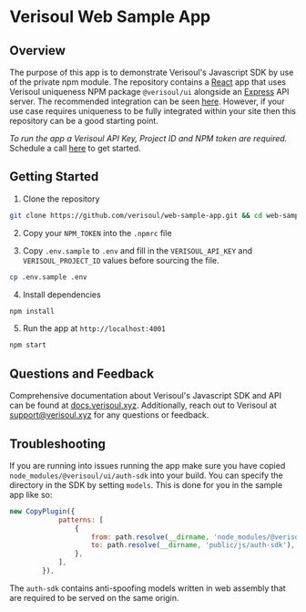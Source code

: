 # Verisoul Web Sample App

## Overview
The purpose of this app is to demonstrate Verisoul's Javascript SDK by use of the private npm module. The repository contains a [React](https://reactjs.org/) app that uses Verisoul uniqueness NPM package `@verisoul/ui` alongside an [Express](https://expressjs.com/) API server. The recommended integration can be seen [here](https://github.com/verisoul/cra-sample-app). However, if your use case requires uniqueness to be fully integrated within your site then this repository can be a good starting point. 

_To run the app a Verisoul API Key, Project ID and NPM token are required._ Schedule a call [here](https://meetings.hubspot.com/henry-legard) to get started. 

## Getting Started
1. Clone the repository
```bash
git clone https://github.com/verisoul/web-sample-app.git && cd web-sample-app
```
2. Copy your `NPM_TOKEN` into the `.npmrc` file

3. Copy `.env.sample` to `.env` and fill in the `VERISOUL_API_KEY` and `VERISOUL_PROJECT_ID` values before sourcing the file.
```bash
cp .env.sample .env
```
4. Install dependencies
```bash
npm install
```
5. Run the app at `http://localhost:4001`
```bash
npm start
```

## Questions and Feedback
Comprehensive documentation about Verisoul's Javascript SDK and API can be found at [docs.verisoul.xyz](https://docs.verisoul.xyz/). Additionally, reach out to Verisoul at [support@verisoul.xyz](mailto:support@verisoul.xyz) for any questions or feedback.

## Troubleshooting
If you are running into issues running the app make sure you have copied `node_modules/@verisoul/ui/auth-sdk` into your build. You can specify the directory in the SDK by setting `models`. This is done for you in the sample app like so:
```javascript
new CopyPlugin({
            patterns: [
                {
                    from: path.resolve(__dirname, 'node_modules/@verisoul/ui/auth-sdk'),
                    to: path.resolve(__dirname, 'public/js/auth-sdk'),
                },
            ],
        }),
```
The `auth-sdk` contains anti-spoofing models written in web assembly that are required to be served on the same origin. 
